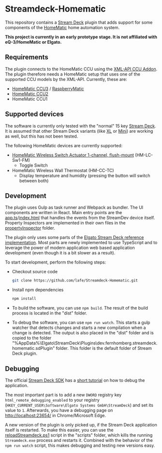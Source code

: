 # Streamdeck-Homematic

This repository contains a [Stream Deck](https://www.elgato.com/en/gaming/stream-deck) plugin that adds support for some components of the [HomeMatic](https://www.eq-3.com/products/homematic.html) home automation system.

**This project is currently in an early prototype stage. It is not affiliated with eQ-3/HomeMatic or Elgato.**

## Requirements

The plugin connects to the HomeMatic CCU using the [XML-API CCU Addon](https://github.com/jens-maus/XML-API). The plugin therefore needs a HomeMatic setup that uses one of the supported CCU models by the XML-API. Currently, these are:

- [HomeMatic CCU3](https://www.eq-3.com/products/homematic/detail/smart-home-central-control-unit-ccu3-homematic.html) / [RaspberryMatic](http://raspberrymatic.de/)
- [HomeMatic CCU2](https://www.eq-3.com/products/homematic/detail/homematic-central-control-unit-ccu2.html)
- HomeMatic CCU1

## Supported devices

The software is currently only tested with the "normal" 15 key [Stream Deck](https://www.elgato.com/en/gaming/stream-deck). It is assumed that other Stream Deck variants (like [XL](https://www.elgato.com/en/gaming/stream-deck-xl) or [Mini](https://www.elgato.com/en/gaming/stream-deck-mini)) are working as well, but this has not been tested.

The following HomeMatic devices are currently supported:

- [HomeMatic Wireless Switch Actuator 1-channel, flush-mount](https://www.eq-3.com/products/homematic/detail/homematic-wireless-switch-actuator-1-channel-flush-mount.html) (HM-LC-Sw1-FM)
  - Toggle Switch
- HomeMatic Wireless Wall Thermostat (HM-CC-TC)
  - Display temperature and humidity (pressing the button will switch between both)

## Development

The plugin uses Gulp as task runner and Webpack as bundler. The UI components are written in React. Main entry points are the [app.ts](src/app.ts)/[index.html](src/index.html) that handles the events from the StreamDev device itself. Property Inspectors are implemented in their own files in the [propertyInspector](src/propertyInspector/) folder.

The plugin only uses some parts of the [Elgato Stream Deck reference implementation](https://github.com/elgatosf/streamdeck-plugintemplate). Most parts are newly implemented to use TypeScript and to leverage the power of modern application web based application development (even though it is a bit slower as a result).

To start development, perform the following steps:

- Checkout source code

  ```bash
  git clone https://github.com/lafe/Streamdeck-Homematic.git
  ```

- Install npm dependencies

   ```bash
   npm install
   ```

- To build the software, you can use `npm build`. The result of the build process is located in the "dist" folder.
- To debug the software, you can use `npm run watch`. This starts a gulp watcher that detects changes and starts a new compilation when a change is detected. The output is also placed in the "dist" folder and is copied to the folder "%AppData%\Elgato\StreamDeck\Plugins\dev.fernhomberg.streamdeck.homematic.sdPlugin" folder. This folder is the default folder of Stream Deck plugin.

## Debugging

The official [Stream Deck SDK](https://developer.elgato.com/documentation/stream-deck/sdk/) has a [short tutorial](https://developer.elgato.com/documentation/stream-deck/sdk/create-your-own-plugin/#debugging) on how to debug the application.

The most important part is to add a new `DWORD` registry key `html_remote_debugging_enabled` to your registry (`HKEY_CURRENT_USER\Software\Elgato Systems GmbH\StreamDeck`) and set its value to `1`. Afterwards, you have a debugging page on [http://localhost:23654/](http://localhost:23654/) in Chrome/Microsoft Edge.

A new version of the plugin is only picked up, if the Stream Deck application itself is restarted. To make this easier, you can use the [reloadStreamdeck.ps1](scripts/reloadStreamdeck.ps1) script in the "scripts" folder, which kills the running `Streamdeck.exe` process and restarts it. Combined with the behavior of the `npm run watch` script, this makes debugging and testing new versions easy.
